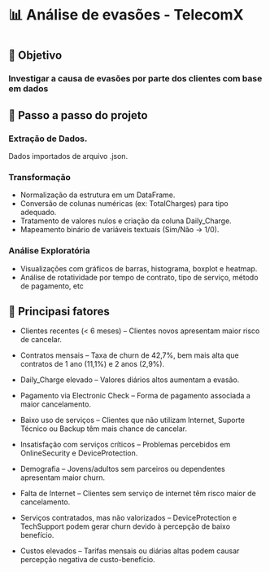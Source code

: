 <h1> 📊 Análise de evasões - TelecomX<h1>
<h2>🔎 Objetivo</h2>
<h3>Investigar a causa de evasões por parte dos clientes com base em dados </h3>
<h2>🚀 Passo a passo do projeto</h2>
<h3>Extração de Dados.</h3>

Dados importados de arquivo .json.

<h3>Transformação</h3>

- Normalização da estrutura em um DataFrame.
- Conversão de colunas numéricas (ex: TotalCharges) para tipo adequado.
- Tratamento de valores nulos e criação da coluna Daily_Charge.
- Mapeamento binário de variáveis textuais (Sim/Não → 1/0).

<h3>Análise Exploratória</h3>

- Visualizações com gráficos de barras, histograma, boxplot e heatmap.
- Análise de rotatividade por tempo de contrato, tipo de serviço, método de pagamento, etc

<h2>🚨 Principasi fatores</h2>

- Clientes recentes (< 6 meses) – Clientes novos apresentam maior risco de cancelar.

- Contratos mensais – Taxa de churn de 42,7%, bem mais alta que contratos de 1 ano (11,1%) e 2 anos (2,9%).

- Daily_Charge elevado – Valores diários altos aumentam a evasão.

- Pagamento via Electronic Check – Forma de pagamento associada a maior cancelamento.

- Baixo uso de serviços – Clientes que não utilizam Internet, Suporte Técnico ou Backup têm mais chance de cancelar.

- Insatisfação com serviços críticos – Problemas percebidos em OnlineSecurity e DeviceProtection.

- Demografia – Jovens/adultos sem parceiros ou dependentes apresentam maior churn.

- Falta de Internet – Clientes sem serviço de internet têm risco maior de cancelamento.

- Serviços contratados, mas não valorizados – DeviceProtection e TechSupport podem gerar churn devido à percepção de baixo benefício.

- Custos elevados – Tarifas mensais ou diárias altas podem causar percepção negativa de custo-benefício.

